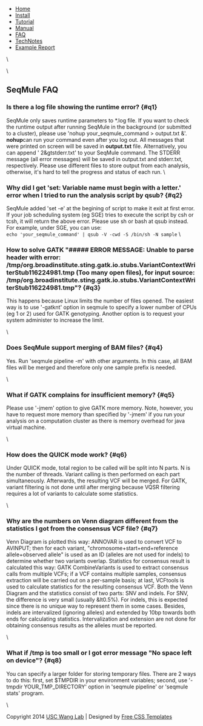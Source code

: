 -   [Home](../home.html)
-   [Install](installation.html)
-   [Tutorial](tutorial.html)
-   [Manual](manual.html)
-   [FAQ](faq.html)
-   [TechNotes](technotes.html)
-   [Example Report](example_report/summary.html)

\

\

SeqMule FAQ
-----------

### Is there a log file showing the runtime error? {#q1}

SeqMule only saves runtime parameters to \*.log file. If you want to
check the runtime output after running SeqMule in the background (or
submitted to a cluster), please use 'nohup your\_seqmule\_command \>
output.txt &'. **nohup**can run your command even after you log out. All
messages that were printed on screen will be saved in **output.txt**
file. Alternatively, you can append ' 2&gtstderr.txt' to your SeqMule
command. The STDERR message (all error messages) will be saved in
output.txt and stderr.txt, respectively. Please use different files to
store output from each analysis, otherwise, it's hard to tell the
progress and status of each run. \

### Why did I get 'set: Variable name must begin with a letter.' error when I tried to run the analysis script by qsub? {#q2}

SeqMule added 'set -e' at the begining of script to make it exit at
first error. If your job scheduling system (eg SGE) tries to execute the
script by csh or tcsh, it will return the above error. Please use sh or
bash at qsub instead. For example, under SGE, you can use: \
`echo 'your_seqmule_command' | qsub -V -cwd -S /bin/sh -N sample` \

### How to solve GATK "\#\#\#\#\# ERROR MESSAGE: Unable to parse header with error: /tmp/org.broadinstitute.sting.gatk.io.stubs.VariantContextWriterStub116224981.tmp (Too many open files), for input source: /tmp/org.broadinstitute.sting.gatk.io.stubs.VariantContextWriterStub116224981.tmp"? {#q3}

This happens because Linux limits the number of files opened. The
easiest way is to use '-gatknt' option in seqmule to specify a lower
number of CPUs (eg 1 or 2) used for GATK genotyping. Another option is
to request your system administer to increase the limit.

\

### Does SeqMule support merging of BAM files? {#q4}

Yes. Run 'seqmule pipeline -m' with other arguments. In this case, all
BAM files will be merged and therefore only one sample prefix is needed.

\

### What if GATK complains for insufficient memory? {#q5}

Please use '-jmem' option to give GATK more memory. Note, however, you
have to request more memory than specified by '-jmem' if you run your
analysis on a computation cluster as there is memory overhead for java
virtual machine.

\

### How does the QUICK mode work? {#q6}

Under QUICK mode, total region to be called will be split into N parts.
N is the number of threads. Variant calling is then performed on each
part simultaneously. Afterwards, the resulting VCF will be merged. For
GATK, variant filtering is not done until after merging because VQSR
filtering requires a lot of variants to calculate some statistics.

\

### Why are the numbers on Venn diagram different from the statistics I got from the consensus VCF file? {#q7}

Venn Diagram is plotted this way: ANNOVAR is used to convert VCF to
AVINPUT; then for each variant, "chromosome+start+end+reference
allele+observed allele" is used as an ID (alleles are not used for
indels) to determine whether two variants overlap. Statistics for
consensus result is calculated this way: GATK CombineVariants is used to
extract consensus calls from multiple VCFs; if a VCF contains multiple
samples, consensus extraction will be carried out on a per-sample basis;
at last, VCFtools is used to calculate statistics for the resulting
consensus VCF. Both the Venn Diagram and the statistics consist of two
parts: SNV and indels. For SNV, the difference is very small (usually
&lt0.5%). For indels, this is expected since there is no unique way to
represent them in some cases. Besides, indels are intervalized (ignoring
alleles) and extended by 10bp towards both ends for calculating
statistics. Intervalization and extension are not done for obtaining
consensus results as the alleles must be reported.

\

### What if /tmp is too small or I got error message "No space left on device"? {#q8}

You can specify a larger folder for storing temporary files. There are 2
ways to do this: first, set \$TMPDIR in your environment variables;
second, use '-tmpdir YOUR\_TMP\_DIRECTORY' option in 'seqmule pipeline'
or 'seqmule stats' program.

\

Copyright 2014 [USC Wang Lab](http://genomics.usc.edu) | Designed by
[Free CSS Templates](http://www.templatemo.com)

